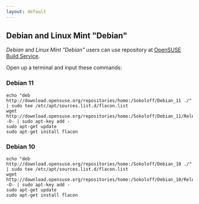 ```yaml
---
layout: default
---
```


## Debian and Linux Mint "Debian"

*Debian* and *Linux Mint "Debian"* users can use repository at [OpenSUSE Build Service](http://download.opensuse.org/repositories/home:/Sokoloff/).

Open up a terminal and input these commands:

### Debian 11

    echo "deb http://download.opensuse.org/repositories/home:/Sokoloff/Debian_11 ./" | sudo tee /etc/apt/sources.list.d/flacon.list
    wget http://download.opensuse.org/repositories/home:/Sokoloff/Debian_11/Release.key -O- | sudo apt-key add -
    sudo apt-get update
    sudo apt-get install flacon


### Debian 10

    echo "deb http://download.opensuse.org/repositories/home:/Sokoloff/Debian_10 ./" | sudo tee /etc/apt/sources.list.d/flacon.list
    wget http://download.opensuse.org/repositories/home:/Sokoloff/Debian_10/Release.key -O- | sudo apt-key add -
    sudo apt-get update
    sudo apt-get install flacon
